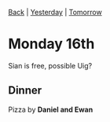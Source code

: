[Back](README.md) |
[Yesterday](Sunday15th.md) |
[Tomorrow](Tuesday17th.md)
# Monday 16th
Sian is free, possible Uig?

## Dinner
Pizza by **Daniel and Ewan**
